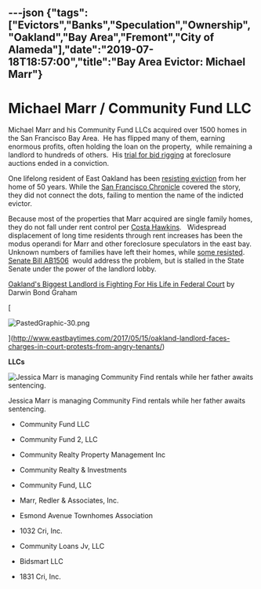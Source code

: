 ---json
{"tags":["Evictors","Banks","Speculation","Ownership","Oakland","Bay Area","Fremont","City of Alameda"],"date":"2019-07-18T18:57:00","title":"Bay Area Evictor: Michael Marr"}
---

Michael Marr / Community Fund LLC
=================================

Michael Marr and his Community Fund LLCs acquired over 1500 homes in the San Francisco Bay Area.  He has flipped many of them, earning enormous profits, often holding the loan on the property,  while remaining a landlord to hundreds of others.  His [trial for bid rigging](https://www.justice.gov/atr/upcoming-public-hearings-pending-cases#marr) at foreclosure auctions ended in a conviction.

One lifelong resident of East Oakland has been [resisting eviction](http://www.oaklandpost.org/2017/03/31/76-year-old-woman-and-supporters-fight-to-save-home-from-citys-largest-landlord/) from her home of 50 years. While the [San Francisco Chronicle](http://www.sfchronicle.com/news/article/East-Oakland-eviction-saga-is-complex-11056517.php) covered the story, they did not connect the dots, failing to mention the name of the indicted evictor. 

Because most of the properties that Marr acquired are single family homes, they do not fall under rent control per [Costa Hawkins](https://en.wikipedia.org/wiki/Costa-Hawkins_Rental_Housing_Act).   Widespread displacement of long time residents through rent increases has been the modus operandi for Marr and other foreclosure speculators in the east bay.  Unknown numbers of families have left their homes, while [some resisted](http://abphy.com/media/BLrDNjrjtGl).   [Senate Bill AB1506](https://leginfo.legislature.ca.gov/faces/billTextClient.xhtml?bill_id=201720180AB1506)  would address the problem, but is stalled in the State Senate under the power of the landlord lobby.

[Oakland's Biggest Landlord is Fighting For His Life in Federal Court](http://www.eastbayexpress.com/oakland/oaklands-biggest-landlord-is-fighting-for-his-life-in-federal-court/Content?oid=4782280) by Darwin Bond Graham

[

![PastedGraphic-30.png](/assets/uploads/PastedGraphic-30.png)

](http://www.eastbaytimes.com/2017/05/15/oakland-landlord-faces-charges-in-court-protests-from-angry-tenants/)

 **LLCs**

![Jessica Marr is managing Community Find rentals while her father awaits sentencing.](/assets/uploads/PastedGraphic-41.png)

Jessica Marr is managing Community Find rentals while her father awaits sentencing.

*   Community Fund LLC
    
*   Community Fund 2, LLC
    
*   Community Realty Property Management Inc
    
*   Community Realty & Investments
    
*   Community Fund, LLC
    
*   Marr, Redler & Associates, Inc.
    
*   Esmond Avenue Townhomes Association
    
*   1032 Cri, Inc.
    
*   Community Loans Jv, LLC
    
*   Bidsmart LLC
    
*   1831 Cri, Inc.